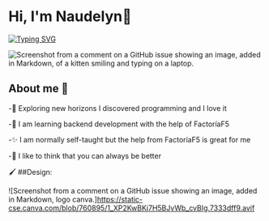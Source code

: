 # Hi, I'm Naudelyn👋
[![Typing SVG](https://readme-typing-svg.demolab.com/?lines=BackEnd+Developer;In+Progress)](https://git.io/typing-svg)

![Screenshot from a comment on a GitHub issue showing an image, added in Markdown, of a kitten smiling and typing on a laptop.](https://i.pinimg.com/originals/1b/e0/05/1be0050b393f6c4f9fe7eccfd8856a40.gif)

## About me 🦋

-🔭 Exploring new horizons I discovered programming and I love it

-🌱 I am learning backend development with the help of FactoríaF5

-✨ I am normally self-taught but the help from FactoríaF5 is great for me

-💪 I like to think that you can always be better

🖌 ##Design:

![Screenshot from a comment on a GitHub issue showing an image, added in Markdown, logo canva.]https://static-cse.canva.com/blob/760895/1_XP2KwBKj7H5BJvWb_cvBIg.7333dff9.avif
